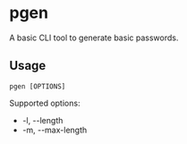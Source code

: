 # pgen 

A basic CLI tool to generate basic passwords.

## Usage

`pgen [OPTIONS]`

Supported options:
- -l, --length <LENGTH>
- -m, --max-length <MAX LENGTH>

